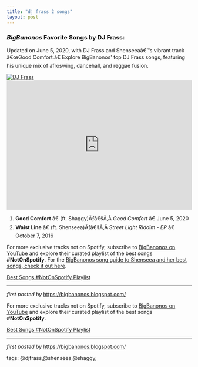 ```yaml
---
title: "dj frass 2 songs"
layout: post
---
```

<h3><em>BigBanonos</em> Favorite Songs by DJ Frass:</h3> <p>Updated on June 5, 2020, with DJ Frass and Shenseeaâ€™s vibrant track â€œGood Comfort.â€ Explore BigBanonos' top DJ Frass songs, featuring his unique mix of afroswing, dancehall, and reggae fusion.</p> <!--Image-->
<div class="separator"> <a href="https://i.ytimg.com/vi/ODLFRaKpoVg/hq720.jpg?sqp=-oaymwEhCK4FEIIDSFryq4qpAxMIARUAAAAAGAElAADIQj0AgKJD&rs=AOn4CLBVlSvVHgr_PfYWYm7FBXWFr5R9YA" > <img alt="DJ Frass" src="https://i.ytimg.com/vi/ODLFRaKpoVg/hq720.jpg?sqp=-oaymwEhCK4FEIIDSFryq4qpAxMIARUAAAAAGAElAADIQj0AgKJD&rs=AOn4CLBVlSvVHgr_PfYWYm7FBXWFr5R9YA" /> </a>
</div> <!--Spotify Playlist Embed-->
<iframe allow="autoplay; clipboard-write; encrypted-media; fullscreen; picture-in-picture" allowfullscreen="" frameborder="0" height="352" loading="lazy" src="https://open.spotify.com/embed/playlist/3jYYeuXuB1Bkso9QUIqKzA?utm_source=generator" width="100%"></iframe> <!--Song Listings-->
<ol> <li><strong>Good Comfort</strong> â€ (ft. Shaggy)Ãƒâ€šÃ‚Â <em>Good Comfort</em> â€ June 5, 2020</li> <li><strong>Waist Line</strong> â€ (ft. Shenseea)Ãƒâ€šÃ‚Â <em>Street Light Riddim - EP</em> â€ October 7, 2016</li>
</ol> <!--Subscribe and Playlist Links-->
<div> <p>For more exclusive tracks not on Spotify, subscribe to <a href="https://www.youtube.com/@BigBanonos" target="_blank">BigBanonos on YouTube</a> and explore their curated playlist of the best songs <strong>#NotOnSpotify</strong>. For the <a href="BigBanonos Shenseea songs, who is featured on â€œGood Comfortâ€: https://bigbanonos.blogspot.com/2024/05/shenseea-top-15-songs.html" target="_blank">BigBanonos song guide to Shenseea and her best songs, check it out here</a>.</p> <p><a href="https://www.youtube.com/playlist?list=PLtuNtuTatqI0kFahUCbtbfenC_ET5O_tr" target="_blank">Best Songs #NotOnSpotify Playlist</a></p></div> <hr /> <p><em>first posted by</em> <a href="https://bigbanonos.blogspot.com/" rel="noopener" target="_new">https://bigbanonos.blogspot.com/</a></p>


<!--Subscribe and Playlist Links-->
<div>
    <p>For more exclusive tracks not on Spotify, subscribe to <a href="https://www.youtube.com/@BigBanonos" target="_blank">BigBanonos on YouTube</a> and explore their curated playlist of the best songs <strong>#NotOnSpotify</strong>.</p>
    <p><a href="https://www.youtube.com/playlist?list=PLtuNtuTatqI0kFahUCbtbfenC_ET5O_tr" target="_blank">Best Songs #NotOnSpotify Playlist<br /></a></p></div>

<hr />

<p><em>first posted by</em> <a href="https://bigbanonos.blogspot.com/" rel="noopener" target="_new">https://bigbanonos.blogspot.com/</a></p>

<p>tags: @djfrass,@shenseea,@shaggy,</p>
